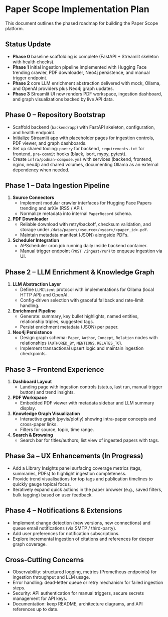 # Paper Scope Implementation Plan

This document outlines the phased roadmap for building the Paper Scope platform.

## Status Update

- **Phase 0** baseline scaffolding is complete (FastAPI + Streamlit skeleton with health checks).
- **Phase 1** initial ingestion pipeline implemented with Hugging Face trending crawler, PDF downloader, Neo4j persistence, and manual trigger endpoint.
- **Phase 2** core LLM enrichment abstraction delivered with mock, Ollama, and OpenAI providers plus Neo4j graph updates.
- **Phase 3** Streamlit UI now renders PDF workspace, ingestion dashboard, and graph visualizations backed by live API data.

## Phase 0 – Repository Bootstrap
- Scaffold backend (`backend/app`) with FastAPI skeleton, configuration, and health endpoint.
- Initialize Streamlit app with placeholder pages for ingestion controls, PDF viewer, and graph dashboards.
- Set up shared tooling: `poetry` for backend, `requirements.txt` for frontend, `pre-commit` hooks (black, isort, mypy, pytest).
- Create `infra/podman-compose.yml` with services (backend, frontend, nginx, neo4j) and shared volumes, documenting Ollama as an external dependency when needed.

## Phase 1 – Data Ingestion Pipeline
1. **Source Connectors**
   - Implement modular crawler interfaces for Hugging Face Papers trending and arXiv (RSS / API).
   - Normalize metadata into internal `PaperRecord` schema.
2. **PDF Downloader**
   - Reliable download with retry/backoff, checksum validation, and storage under `/data/papers/<source>/<year>/<paper_id>.pdf`.
   - Maintain metadata manifest (JSON) alongside PDFs.
3. **Scheduler Integration**
   - APScheduler cron job running daily inside backend container.
   - Manual trigger endpoint (`POST /ingest/run`) to enqueue ingestion via UI.

## Phase 2 – LLM Enrichment & Knowledge Graph
1. **LLM Abstraction Layer**
   - Define `LLMClient` protocol with implementations for Ollama (local HTTP API) and OpenAI.
   - Config-driven selection with graceful fallback and rate-limit handling.
2. **Enrichment Pipeline**
   - Generate: summary, key bullet highlights, named entities, relationship triples, suggested tags.
   - Persist enrichment metadata (JSON) per paper.
3. **Neo4j Persistence**
   - Design graph schema: `Paper`, `Author`, `Concept`, `Relation` nodes with relationships (`AUTHORED_BY`, `MENTIONS`, `RELATES_TO`).
   - Implement transactional upsert logic and maintain ingestion checkpoints.

## Phase 3 – Frontend Experience
1. **Dashboard Layout**
   - Landing page with ingestion controls (status, last run, manual trigger button) and trend insights.
2. **PDF Workspace**
   - Embedded PDF viewer with metadata sidebar and LLM summary display.
3. **Knowledge Graph Visualization**
   - Interactive graph (pyvis/plotly) showing intra-paper concepts and cross-paper links.
   - Filters for source, topic, time range.
4. **Search & Browsing**
   - Search bar for titles/authors; list view of ingested papers with tags.

## Phase 3a – UX Enhancements (In Progress)
- Add a Library Insights panel surfacing coverage metrics (tags, summaries, PDFs) to highlight ingestion completeness.
- Provide trend visualisations for top tags and publication timelines to quickly gauge topical focus.
- Iteratively expand quick actions in the paper browser (e.g., saved filters, bulk tagging) based on user feedback.

## Phase 4 – Notifications & Extensions
- Implement change detection (new versions, new connections) and queue email notifications (via SMTP / third-party).
- Add user preferences for notification subscriptions.
- Explore incremental ingestion of citations and references for deeper graph coverage.

## Cross-Cutting Concerns
- Observability: structured logging, metrics (Prometheus endpoints) for ingestion throughput and LLM usage.
- Error handling: dead-letter queue or retry mechanism for failed ingestion steps.
- Security: API authentication for manual triggers, secure secrets management for API keys.
- Documentation: keep README, architecture diagrams, and API references up to date.

